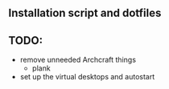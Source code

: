 ## Installation script and dotfiles

## TODO:
- remove unneeded Archcraft things
	- plank
- set up the virtual desktops and autostart